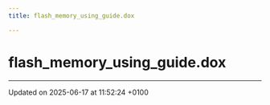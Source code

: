 ```yaml
---
title: flash_memory_using_guide.dox

---
```


# flash_memory_using_guide.dox








-------------------------------

Updated on 2025-06-17 at 11:52:24 +0100
